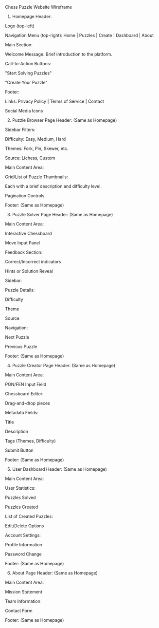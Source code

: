  Chess Puzzle Website Wireframe
1. Homepage
Header:

Logo (top-left)

Navigation Menu (top-right): Home | Puzzles | Create | Dashboard | About

Main Section:

Welcome Message: Brief introduction to the platform.

Call-to-Action Buttons:

"Start Solving Puzzles"

"Create Your Puzzle"

Footer:

Links: Privacy Policy | Terms of Service | Contact

Social Media Icons

2. Puzzle Browser Page
Header: (Same as Homepage)

Sidebar Filters:

Difficulty: Easy, Medium, Hard

Themes: Fork, Pin, Skewer, etc.

Source: Lichess, Custom

Main Content Area:

Grid/List of Puzzle Thumbnails:

Each with a brief description and difficulty level.

Pagination Controls

Footer: (Same as Homepage)

3. Puzzle Solver Page
Header: (Same as Homepage)

Main Content Area:

Interactive Chessboard

Move Input Panel

Feedback Section:

Correct/Incorrect indicators

Hints or Solution Reveal

Sidebar:

Puzzle Details:

Difficulty

Theme

Source

Navigation:

Next Puzzle

Previous Puzzle

Footer: (Same as Homepage)

4. Puzzle Creator Page
Header: (Same as Homepage)

Main Content Area:

PGN/FEN Input Field

Chessboard Editor:

Drag-and-drop pieces

Metadata Fields:

Title

Description

Tags (Themes, Difficulty)

Submit Button

Footer: (Same as Homepage)

5. User Dashboard
Header: (Same as Homepage)

Main Content Area:

User Statistics:

Puzzles Solved

Puzzles Created

List of Created Puzzles:

Edit/Delete Options

Account Settings:

Profile Information

Password Change

Footer: (Same as Homepage)

6. About Page
Header: (Same as Homepage)

Main Content Area:

Mission Statement

Team Information

Contact Form

Footer: (Same as Homepage)
